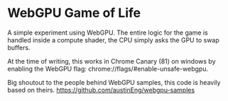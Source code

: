 # WebGPU Game of Life

A simple experiment using WebGPU. The entire logic for the game is handled inside a compute shader, the CPU simply asks the GPU to swap buffers.

At the time of writing, this works in Chrome Canary (81) on windows by enabling the WebGPU flag: chrome://flags/#enable-unsafe-webgpu.

Big shoutout to the people behind WebGPU samples, this code is heavily based on theirs.
https://github.com/austinEng/webgpu-samples